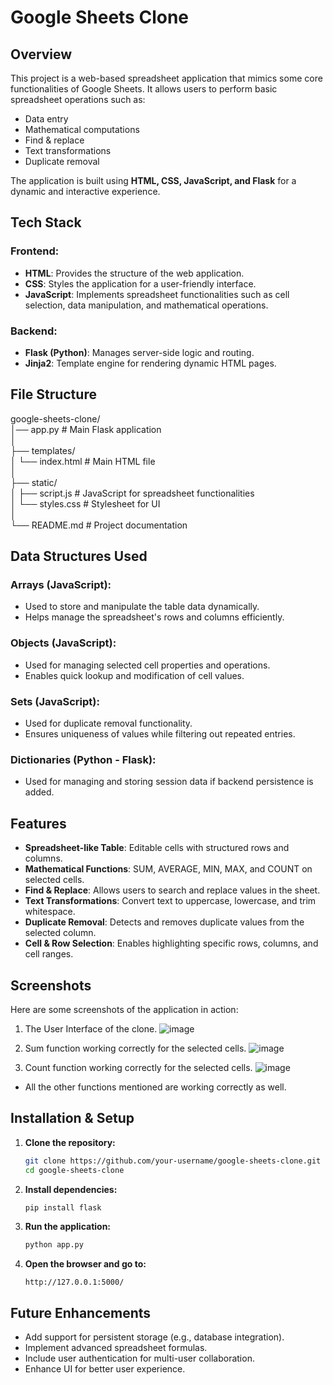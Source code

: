 # Google Sheets Clone

## Overview

This project is a web-based spreadsheet application that mimics some core functionalities of Google Sheets. It allows users to perform basic spreadsheet operations such as:

- Data entry
- Mathematical computations
- Find & replace
- Text transformations
- Duplicate removal

The application is built using **HTML, CSS, JavaScript, and Flask** for a dynamic and interactive experience.

## Tech Stack

### Frontend:
- **HTML**: Provides the structure of the web application.
- **CSS**: Styles the application for a user-friendly interface.
- **JavaScript**: Implements spreadsheet functionalities such as cell selection, data manipulation, and mathematical operations.

### Backend:
- **Flask (Python)**: Manages server-side logic and routing.
- **Jinja2**: Template engine for rendering dynamic HTML pages.

## File Structure

google-sheets-clone/  
│── app.py                # Main Flask application  
│  
├── templates/  
│   └── index.html        # Main HTML file  
│  
├── static/  
│   ├── script.js         # JavaScript for spreadsheet functionalities  
│   └── styles.css        # Stylesheet for UI  
│  
└── README.md             # Project documentation  


## Data Structures Used

### Arrays (JavaScript):
- Used to store and manipulate the table data dynamically.
- Helps manage the spreadsheet's rows and columns efficiently.

### Objects (JavaScript):
- Used for managing selected cell properties and operations.
- Enables quick lookup and modification of cell values.

### Sets (JavaScript):
- Used for duplicate removal functionality.
- Ensures uniqueness of values while filtering out repeated entries.

### Dictionaries (Python - Flask):
- Used for managing and storing session data if backend persistence is added.

## Features

- **Spreadsheet-like Table**: Editable cells with structured rows and columns.
- **Mathematical Functions**: SUM, AVERAGE, MIN, MAX, and COUNT on selected cells.
- **Find & Replace**: Allows users to search and replace values in the sheet.
- **Text Transformations**: Convert text to uppercase, lowercase, and trim whitespace.
- **Duplicate Removal**: Detects and removes duplicate values from the selected column.
- **Cell & Row Selection**: Enables highlighting specific rows, columns, and cell ranges.

## Screenshots

Here are some screenshots of the application in action:

1. The User Interface of the clone.
![image](https://github.com/user-attachments/assets/db615fe1-b71f-41bc-8e3f-710aa50987df)

2. Sum function working correctly for the selected cells.
![image](https://github.com/user-attachments/assets/49e462ea-808b-420c-9fb6-085f9469fdb9)

3. Count function working correctly for the selected cells.
![image](https://github.com/user-attachments/assets/59f0ee1f-5b0d-4572-9f97-de7a874fb7cc)

* All the other functions mentioned are working correctly as well.
## Installation & Setup

1. **Clone the repository:**
   ```sh
   git clone https://github.com/your-username/google-sheets-clone.git
   cd google-sheets-clone
   ```

2. **Install dependencies:**
   ```sh
   pip install flask
   ```

3. **Run the application:**
   ```sh
   python app.py
   ```

4. **Open the browser and go to:**
   ```
   http://127.0.0.1:5000/
   ```

## Future Enhancements

- Add support for persistent storage (e.g., database integration).
- Implement advanced spreadsheet formulas.
- Include user authentication for multi-user collaboration.
- Enhance UI for better user experience.
